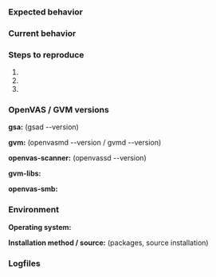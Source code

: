 <!--
If reporting an issue please try to provide the information asked below.

Before reporting an issue please:

1. make sure that you're using the latest available OpenVAS / GVM components listed at http://openvas.org/install-source.html.
2. be aware that this is not a support forum. If you have any questions see http://openvas.org/ for available support options.
--> 

### Expected behavior

### Current behavior

### Steps to reproduce
1.
2.
3.

### OpenVAS / GVM versions
**gsa:** (gsad --version)

**gvm:** (openvasmd --version / gvmd --version)

**openvas-scanner:** (openvassd --version)

**gvm-libs:**

**openvas-smb:**

### Environment
**Operating system:**

**Installation method / source:** (packages, source installation)

### Logfiles

```

```

